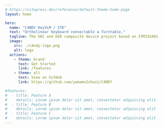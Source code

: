 ```yaml
---
# https://vitepress.dev/reference/default-theme-home-page
layout: home

hero:
  name: "C4NDY KeyVLM / STK"
  text: "Ortholinear Keyboard connectable a Turntable."
  tagline: The UAC and HID composite device project based on STM32G491.
  image:
    src: ./c4ndy-logo.png
    alt: logo
  actions:
    - theme: brand
      text: Get Started
      link: /features
    - theme: alt
      text: View on GitHub
      link: https://github.com/yamamo2shun1/C4NDY 

#features:
#  - title: Feature A
#    details: Lorem ipsum dolor sit amet, consectetur adipiscing elit
#  - title: Feature B
#    details: Lorem ipsum dolor sit amet, consectetur adipiscing elit
#  - title: Feature C
#    details: Lorem ipsum dolor sit amet, consectetur adipiscing elit
---
```


